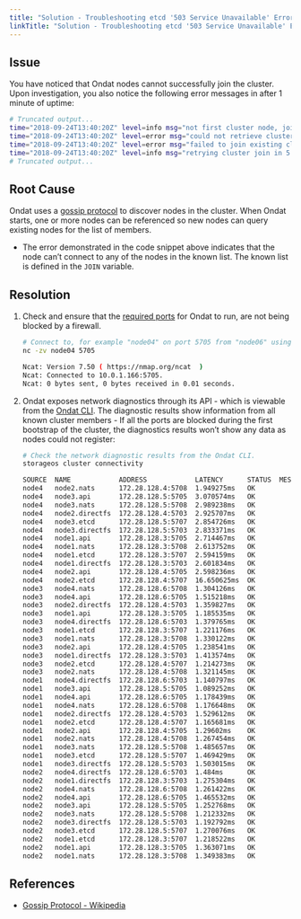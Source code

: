 ```yaml
---
title: "Solution - Troubleshooting etcd '503 Service Unavailable' Error Message During Peer Discovery"
linkTitle: "Solution - Troubleshooting etcd '503 Service Unavailable' Error Message During Peer Discovery"
---
```


## Issue

You have noticed that Ondat nodes cannot successfully join the cluster. Upon investigation, you also notice the following error messages in after 1 minute of uptime:

```bash
# Truncated output...
time="2018-09-24T13:40:20Z" level=info msg="not first cluster node, joining first node" action=create address=172.28.128.5 category=etcd host=node3 module=cp target=172.28.128.6
time="2018-09-24T13:40:20Z" level=error msg="could not retrieve cluster config from api" status_code=503
time="2018-09-24T13:40:20Z" level=error msg="failed to join existing cluster" action=create category=etcd endpoint="172.28.128.3,172.28.128.4,172.28.128.5,172.28.128.6" error="503 Service Unavailable" module=cp
time="2018-09-24T13:40:20Z" level=info msg="retrying cluster join in 5 seconds..." action=create category=etcd module=cp
# Truncated output...
``` 

## Root Cause

Ondat uses a [gossip protocol](https://en.wikipedia.org/wiki/Gossip_protocol) to discover nodes in the cluster. When Ondat starts, one or more nodes can be referenced so new nodes can query existing nodes for the list of members. 
- The error demonstrated in the code snippet above indicates that the node can’t connect to any of the nodes in the known list. The known list is defined in the  `JOIN`  variable.

## Resolution

1. Check and ensure that the [required ports](/docs/prerequisites/firewalls/) for Ondat to run, are not being blocked by a firewall.

	```bash
	# Connect to, for example "node04" on port 5705 from "node06" using "nc".
	nc -zv node04 5705

	Ncat: Version 7.50 ( https://nmap.org/ncat  )
	Ncat: Connected to 10.0.1.166:5705.
	Ncat: 0 bytes sent, 0 bytes received in 0.01 seconds.
	```

1. Ondat exposes network diagnostics through its API - which is viewable from the [Ondat CLI](/docs/reference/cli/). The diagnostic results show information from all known cluster members - If all the ports are blocked during the first bootstrap of the cluster, the diagnostics results won’t show any data as nodes could not register:

	```bash
	# Check the network diagnostic results from the Ondat CLI.
	storageos cluster connectivity

	SOURCE  NAME            ADDRESS            LATENCY      STATUS  MESSAGE
	node4   node2.nats      172.28.128.4:5708  1.949275ms   OK
	node4   node3.api       172.28.128.5:5705  3.070574ms   OK
	node4   node3.nats      172.28.128.5:5708  2.989238ms   OK
	node4   node2.directfs  172.28.128.4:5703  2.925707ms   OK
	node4   node3.etcd      172.28.128.5:5707  2.854726ms   OK
	node4   node3.directfs  172.28.128.5:5703  2.833371ms   OK
	node4   node1.api       172.28.128.3:5705  2.714467ms   OK
	node4   node1.nats      172.28.128.3:5708  2.613752ms   OK
	node4   node1.etcd      172.28.128.3:5707  2.594159ms   OK
	node4   node1.directfs  172.28.128.3:5703  2.601834ms   OK
	node4   node2.api       172.28.128.4:5705  2.598236ms   OK
	node4   node2.etcd      172.28.128.4:5707  16.650625ms  OK
	node3   node4.nats      172.28.128.6:5708  1.304126ms   OK
	node3   node4.api       172.28.128.6:5705  1.515218ms   OK
	node3   node2.directfs  172.28.128.4:5703  1.359827ms   OK
	node3   node1.api       172.28.128.3:5705  1.185535ms   OK
	node3   node4.directfs  172.28.128.6:5703  1.379765ms   OK
	node3   node1.etcd      172.28.128.3:5707  1.221176ms   OK
	node3   node1.nats      172.28.128.3:5708  1.330122ms   OK
	node3   node2.api       172.28.128.4:5705  1.238541ms   OK
	node3   node1.directfs  172.28.128.3:5703  1.413574ms   OK
	node3   node2.etcd      172.28.128.4:5707  1.214273ms   OK
	node3   node2.nats      172.28.128.4:5708  1.321145ms   OK
	node1   node4.directfs  172.28.128.6:5703  1.140797ms   OK
	node1   node3.api       172.28.128.5:5705  1.089252ms   OK
	node1   node4.api       172.28.128.6:5705  1.178439ms   OK
	node1   node4.nats      172.28.128.6:5708  1.176648ms   OK
	node1   node2.directfs  172.28.128.4:5703  1.529612ms   OK
	node1   node2.etcd      172.28.128.4:5707  1.165681ms   OK
	node1   node2.api       172.28.128.4:5705  1.29602ms    OK
	node1   node2.nats      172.28.128.4:5708  1.267454ms   OK
	node1   node3.nats      172.28.128.5:5708  1.485657ms   OK
	node1   node3.etcd      172.28.128.5:5707  1.469429ms   OK
	node1   node3.directfs  172.28.128.5:5703  1.503015ms   OK
	node2   node4.directfs  172.28.128.6:5703  1.484ms      OK
	node2   node1.directfs  172.28.128.3:5703  1.275304ms   OK
	node2   node4.nats      172.28.128.6:5708  1.261422ms   OK
	node2   node4.api       172.28.128.6:5705  1.465532ms   OK
	node2   node3.api       172.28.128.5:5705  1.252768ms   OK
	node2   node3.nats      172.28.128.5:5708  1.212332ms   OK
	node2   node3.directfs  172.28.128.5:5703  1.192792ms   OK
	node2   node3.etcd      172.28.128.5:5707  1.270076ms   OK
	node2   node1.etcd      172.28.128.3:5707  1.218522ms   OK
	node2   node1.api       172.28.128.3:5705  1.363071ms   OK
	node2   node1.nats      172.28.128.3:5708  1.349383ms   OK
	```

## References 

- [Gossip Protocol - Wikipedia](https://en.wikipedia.org/wiki/Gossip_protocol)

